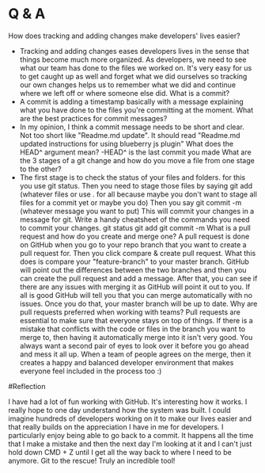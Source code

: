 # Q & A

How does tracking and adding changes make developers' lives easier?
  - Tracking and adding changes eases developers lives in the sense that things become much more organized. As developers, we need to see what our team has done to the files we worked on. It's very easy for us to get caught up as well and forget what we did ourselves so tracking our own changes helps us to remember what we did and continue where we left off or where someone else did.
What is a commit?
  - A commit is adding a timestamp basically with a message explaining what you have done to the files you're committing at the moment.
What are the best practices for commit messages?
  - In my opinion, I think a commit message needs to be short and clear. Not too short like "Readme.md update". It should read "Readme.md updated instructions for using blueberry js plugin"
What does the HEAD^ argument mean?
  -HEAD^ is the last commit you made
What are the 3 stages of a git change and how do you move a file from one stage to the other?
  - The first stage is to check the status of your files and folders. for this you use git status. Then you need to stage those files by saying git add (whatever files or use . for all because maybe you don't want to stage all files for a commit yet or maybe you do) Then you say git commit -m (whatever message you want to put) This will commit your changes in a message for git.
Write a handy cheatsheet of the commands you need to commit your changes.
  git status
  git add
  git commit -m
What is a pull request and how do you create and merge one?
  A pull request is done on GitHub when you go to your repo branch that you want to create a pull request for. Then you click compare & create pull request. What this does is compare your "feature-branch" to your master branch. GitHub will point out the differences between the two branches and then you can create the pull request and add a message. After that, you can see if there are any issues with merging it as GitHub will point it out to you. If all is good GitHub will tell you that you can merge automatically with no issues. Once you do that, your master branch will be up to date.
Why are pull requests preferred when working with teams?
  Pull requests are essential to make sure that everyone stays on top of things. If there is a mistake that conflicts with the code or files in the branch you want to merge to, then having it automatically merge into it isn't very good. You always want a second pair of eyes to look over it before you go ahead and mess it all up. When a team of people agrees on the merge, then it creates a happy and balanced developer environment that makes everyone feel included in the process too :)

#Reflection

  I have had a lot of fun working with GitHub. It's interesting how it works. I really hope to one day understand how the system was built. I could imagine hundreds of developers working on it to make our lives easier and that really builds on the appreciation I have in me for developers. I particularly enjoy being able to go back to a commit. It happens all the time that I make a mistake and then the next day I'm looking at it and I can't just hold down CMD + Z until I get all the way back to where I need to be anymore. Git to the rescue! Truly an incredible tool!